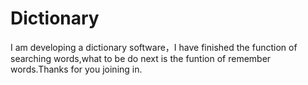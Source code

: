 # Dictionary
I am developing a dictionary software，I have finished the function of searching words,what to be do next is the funtion of  remember words.Thanks for you joining in.
